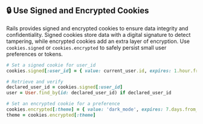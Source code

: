 ## 🔒 Use Signed and Encrypted Cookies

Rails provides signed and encrypted cookies to ensure data integrity and confidentiality. Signed cookies store data with a digital signature to detect tampering, while encrypted cookies add an extra layer of encryption. Use `cookies.signed` or `cookies.encrypted` to safely persist small user preferences or tokens.

```ruby
# Set a signed cookie for user_id
cookies.signed[:user_id] = { value: current_user.id, expires: 1.hour.from_now }

# Retrieve and verify
declared_user_id = cookies.signed[:user_id]
user = User.find_by(id: declared_user_id) if declared_user_id

# Set an encrypted cookie for a preference
cookies.encrypted[:theme] = { value: 'dark_mode', expires: 7.days.from_now }
theme = cookies.encrypted[:theme]
```